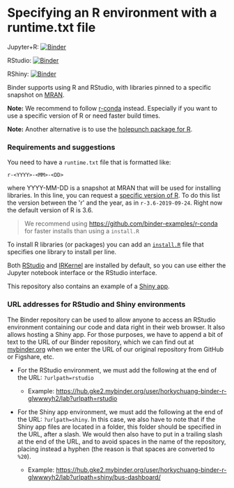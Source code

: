 # Specifying an R environment with a runtime.txt file

Jupyter+R: [![Binder](http://mybinder.org/badge_logo.svg)](https://hub.gke2.mybinder.org/user/horkychuang-binder-r-glwwwyh2/lab)

RStudio: [![Binder](http://mybinder.org/badge_logo.svg)](https://hub.gke2.mybinder.org/user/horkychuang-binder-r-glwwwyh2/lab?urlpath=rstudio)

RShiny:  [![Binder](http://mybinder.org/badge_logo.svg)](https://hub.gke2.mybinder.org/user/horkychuang-binder-r-glwwwyh2/lab?urlpath=shiny/bus-dashboard/)

Binder supports using R and RStudio, with libraries pinned to a specific 
snapshot on [MRAN](https://mran.microsoft.com/documents/rro/reproducibility).

**Note:** We recommend to follow [r-conda](https://github.com/binder-examples/r-conda) instead. Especially if you want to use a specific version of R or need faster build times.

**Note:** Another alternative is to use the [holepunch package for R](https://karthik.github.io/holepunch/articles/getting_started.html).

### Requirements and suggestions

You need to have a `runtime.txt` file that is formatted like:

```
r-<YYYY>-<MM>-<DD>
```

where YYYY-MM-DD is a snapshot at MRAN that will be used for installing 
libraries. In this line, you can request a [specific 
version of R](https://github.com/jupyter/repo2docker/pull/772#issue-313426641). To do this list the version between the 'r' 
and the year, as in `r-3.6-2019-09-24`. Right now the default version of R is 3.6.

> We recommend using https://github.com/binder-examples/r-conda for faster installs than using a `install.R`

To install R libraries (or packages) you can add an [`install.R`](install.R) file that specifies one library to install per line.

Both [RStudio](https://www.rstudio.com/) and [IRKernel](https://irkernel.github.io/)
are installed by default, so you can use either the Jupyter notebook interface or
the RStudio interface.

This repository also contains an example of a [Shiny app](https://github.com/binder-examples/r/tree/master/bus-dashboard).

### URL addresses for RStudio and Shiny environments

The Binder repository can be used to allow anyone to access an RStudio environment containing our code and data right 
in their web browser. It also allows hosting a Shiny app. For those purposes, we have to append a bit of text to the 
URL of our Binder repository, which we can find out at [mybinder.org](https://mybinder.org/) when we enter 
the URL of our original repository from GitHub or Figshare, etc.

- For the RStudio environment, we must add the following at the end of the URL: `?urlpath=rstudio`

  - Example: https://hub.gke2.mybinder.org/user/horkychuang-binder-r-glwwwyh2/lab?urlpath=rstudio
  
- For the Shiny app environment, we must add the following at the end of the URL: `?urlpath=shiny`. In this case, we 
also have to note that if the Shiny app files are located in a folder, this folder should be specified in the URL, 
after a slash. We would then also have to put in a trailing slash at the end of the URL, and to avoid spaces in the 
name of the repository, placing instead a hyphen (the reason is that spaces are converted to `%20`).

  - Example: https://hub.gke2.mybinder.org/user/horkychuang-binder-r-glwwwyh2/lab?urlpath=shiny/bus-dashboard/
